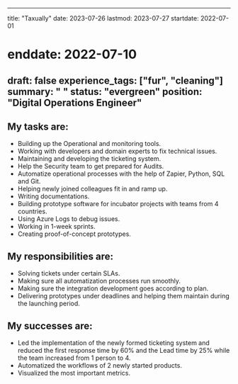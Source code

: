 - ---
title: "Taxually"
date: 2023-07-26
lastmod: 2023-07-27
startdate: 2022-07-01
# enddate: 2022-07-10
draft: false
experience_tags: ["fur", "cleaning"]
summary: " "
status: "evergreen"
position: "Digital Operations Engineer"
---
## My tasks are:

- Building up the Operational and monitoring tools.
- Working with developers and domain experts to fix technical issues. 
- Maintaining and developing the ticketing system.
- Help the Security team to get prepared for Audits. 
- Automatize operational processes with the help of Zapier, Python, SQL and Git. 
- Helping newly joined colleagues fit in and ramp up. 
- Writing documentations.
- Building prototype software for incubator projects with teams from 4 countries.
- Using Azure Logs to debug issues.
- Working in 1-week sprints.
- Creating proof-of-concept prototypes.

## My responsibilities are: 

- Solving tickets under certain SLAs.
- Making sure all automatization processes run smoothly.
- Making sure the integration development goes according to plan.
- Delivering prototypes under deadlines and helping them maintain during the launching period. 

## My successes are:
- Led the implementation of the newly formed ticketing system and reduced the first response time by 60% and the Lead time by 25% while the team increased from 1 person to 4.
- Automatized the workflows of 2 newly started products. 
- Visualized the most important metrics. 

